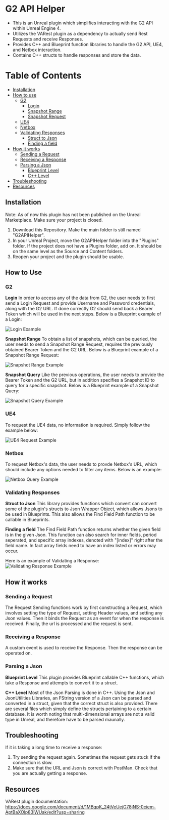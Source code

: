 # G2 API Helper
* This is an Unreal plugin which simplifies interacting with the G2 API within Unreal Engine 4. 
* Utilizes the VARest plugin as a dependency to actually send Rest Requests and receive Responses. 
* Provides C++ and Blueprint function libraries to handle the G2 API, UE4, and Netbox interaction.
* Contains C++ structs to handle responses and store the data.


# Table of Contents
- [Installation](#installation)
- [How to use](#how-to-use)
    - [G2](#g2)
        - [Login](#login)
        - [Snapshot Range](#snapshot-range)
        - [Snapshot Request](#snapshot-request)
    - [UE4](#ue4)
    - [Netbox](#netbox)
    - [Validating Responses](#validating-responses)
        - [Struct to Json](#struct-to-json)
        - [Finding a field](#finding-a-field)
- [How it works](#how-it-works)
    - [Sending a Request](#sending-a-request)
    - [Receiving a Response](#receiving-a-response)
    - [Parsing a Json](#parsing-a-json)
        - [Blueprint Level](#blueprint-level)
        - [C++ Level](#c++-level)
- [Troubleshooting](#troubleshooting)
- [Resources](#resources)


## Installation
Note: As of now this plugin has not been published on the Unreal Marketplace. Make sure your project is closed.
1. Download this Repository. Make the main folder is still named "G2APIHelper". 
2. In your Unreal Project, move the G2APIHelper folder into the "Plugins" folder. If the project does not have a Plugins folder, add on. It should be on the same level as the Source and Content folders.
3. Reopen your project and the plugin should be usable.

## How to Use

### G2
**Login**
In order to access any of the data from G2, the user needs to first send a Login Request and provide Username and Password credentials, along with the G2 URL. If done correctly G2 should send back a Bearer Token which will be used in the next steps. Below is a Blueprint example of a Login:

![Login Example](https://gitlab.nrp-nautilus.io/ar-noc/g2apihelper/-/tree/main/Images/LoginExample.PNG)

**Snapshot Range**
To obtain a list of snapshots, which can be queried, the user needs to send a Snapshot Range Request, requires the previously obtained Bearer Token and the G2 URL. Below is a Blueprint example of a Snapshot Range Request:

![Snapshot Range Example](https://gitlab.nrp-nautilus.io/ar-noc/g2apihelper/-/tree/main/Images/SnapshotRangeExample.PNG)

**Snapshot Query**
Like the previous operations, the user needs to provide the Bearer Token and the G2 URL, but in addition specifies a Snapshot ID to query for a specific snapshot. Below is a Blueprint example of a Snapshot Query:

![Snapshot Query Example](https://gitlab.nrp-nautilus.io/ar-noc/g2apihelper/-/tree/main/Images/SnapshotQueryExample.PNG)

### UE4
To request the UE4 data, no information is required. Simply follow the example below:

![UE4 Request Example](https://gitlab.nrp-nautilus.io/ar-noc/g2apihelper/-/tree/main/Images/SnapshotRequestExample.PNG)

### Netbox
To request Netbox's data, the user needs to provde Netbox's URL, which should include any options needed to filter any items. Below is an example:

![Netbox Query Example](https://gitlab.nrp-nautilus.io/ar-noc/g2apihelper/-/tree/main/Images/NetboxQueryExample.PNG)

### Validating Responses
**Struct to Json**
This library provides functions which convert can convert some of the plugin's structs to Json Wrapper Object, which allows Jsons to be used in Blueprints. This also allows the Find Field Path function to be callable in Blueprints.

**Finding a field**
The Find Field Path function returns whether the given field is in the given Json. This function can also search for inner fields, period seperated, and specific array indexes, denoted with "[index]" right after the field name. In fact array fields need to have an index listed or errors may occur. 

Here is an example of Validating a Response:
![Validating Response Example](https://gitlab.nrp-nautilus.io/ar-noc/g2apihelper/-/tree/main/Images/ValidatingResponseExample.PNG)

## How it works

### Sending a Request
The Request Sending functions work by first constructing a Request, which involves setting the type of Request, setting Header values, and setting any Json values. Then it binds the Request as an event for when the response is received. Finally, the url is processed and the request is sent.

### Receiving a Response
A custom event is used to receive the Response. Then the response can be operated on.

### Parsing a Json
**Blueprint Level**
This plugin provides Blueprint callable C++ functions, which take a Response and attempts to convert it to a struct.

**C++ Level**
Most of the Json Parsing is done in C++. Using the Json and JsonUtilities Libraries, an FString version of a Json can be parsed and converted in a struct, given that the correct struct is also provided. There are several files which simply define the structs pertaining to a certain database. It is worth noting that multi-dimensional arrays are not a valid type in Unreal, and therefore have to be parsed maunally.

## Troubleshooting
If it is taking a long time to receive a response:
1. Try sending the request again. Sometimes the request gets stuck if the connection is slow.
2. Make sure that the URL and Json is correct with PostMan. Check that you are actually getting a response.

## Resources
VARest plugin documentation: https://docs.google.com/document/d/1MBqpK_24tVeUejG78jNS-0ciem-AptBaXOlp83iWUak/edit?usp=sharing
